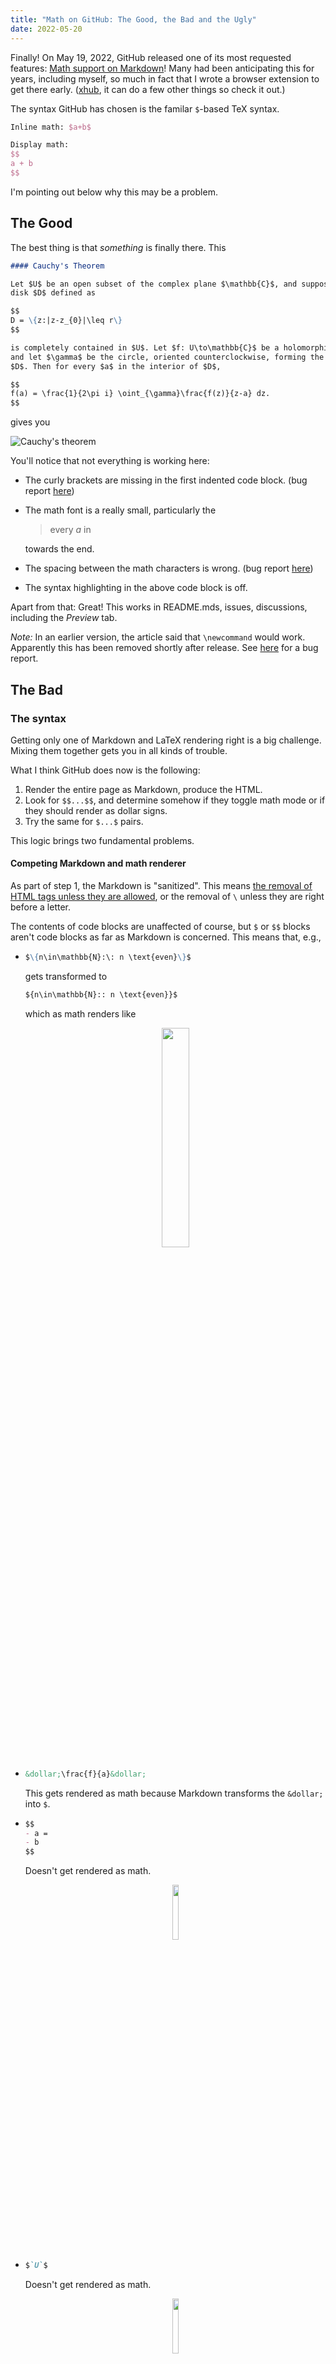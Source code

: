 ```yaml
---
title: "Math on GitHub: The Good, the Bad and the Ugly"
date: 2022-05-20
---
```


Finally! On May 19, 2022, GitHub released one of its most requested features:
[Math support on
Markdown](https://github.blog/2022-05-19-math-support-in-markdown/)! Many had
been anticipating this for years, including myself, so much in fact that I
wrote a browser extension to get there early.
([xhub](https://github.com/nschloe/xhub), it can do a few other things so check
it out.)

The syntax GitHub has chosen is the familar `$`-based TeX syntax.

```latex
Inline math: $a+b$

Display math:
$$
a + b
$$
```

I'm pointing out below why this may be a problem.

## The Good

The best thing is that _something_ is finally there. This

```markdown
#### Cauchy's Theorem

Let $U$ be an open subset of the complex plane $\mathbb{C}$, and suppose the closed
disk $D$ defined as

$$
D = \{z:|z-z_{0}|\leq r\}
$$

is completely contained in $U$. Let $f: U\to\mathbb{C}$ be a holomorphic function,
and let $\gamma$ be the circle, oriented counterclockwise, forming the boundary of
$D$. Then for every $a$ in the interior of $D$,

$$
f(a) = \frac{1}{2\pi i} \oint_{\gamma}\frac{f(z)}{z-a} dz.
$$
```

gives you

![Cauchy's theorem](/images/math-cauchy.png)

You'll notice that not everything is working here:

- The curly brackets are missing in the first indented code block. (bug
  report [here](https://github.com/github/feedback/discussions/16993))
- The math font is a really small, particularly the

  > every _a_ in

  towards the end.

- The spacing between the math characters is wrong. (bug report
  [here](https://github.com/github/feedback/discussions/16997))

- The syntax highlighting in the above code block is off.

Apart from that: Great! This works in README.mds, issues, discussions,
including the _Preview_ tab.

_Note:_ In an earlier version, the article said that `\newcommand` would work.
Apparently this has been removed shortly after release. See
[here](https://github.com/github/feedback/discussions/17167) for a bug report.

## The Bad

### The syntax

Getting only one of Markdown and LaTeX rendering right is a big challenge.
Mixing them together gets you in all kinds of trouble.

What I think GitHub does now is the following:

1. Render the entire page as Markdown, produce the HTML.
2. Look for `$$...$$`, and determine somehow if they toggle math mode or if
   they should render as dollar signs.
3. Try the same for `$...$` pairs.

This logic brings two fundamental problems.

#### Competing Markdown and math renderer

As part of step 1, the Markdown is "sanitized". This means [the removal of HTML
tags unless they are
allowed](https://github.github.com/gfm/#disallowed-raw-html-extension-), or the
removal of `\` unless they are right before a letter.

The contents of code blocks are unaffected of course, but `$` or `$$` blocks
aren't code blocks as far as Markdown is concerned. This means that, e.g.,

- ```markdown
  $\{n\in\mathbb{N}:\: n \text{even}\}$
  ```

  gets transformed to

  ```markdown
  ${n\in\mathbb{N}:: n \text{even}}$
  ```

  which as math renders like
  <p align="center">
    <img src="/images/math-n-even.png" width="30%">
  </p>

- ```markdown
  &dollar;\frac{f}{a}&dollar;
  ```
  This gets rendered as math because Markdown transforms the `&dollar;` into
  `$`.

- ```markdown
  $$
  - a =
  - b
  $$
  ```
  Doesn't get rendered as math.
  <p align="center">
    <img src="/images/math-github-md-list.png" width="15%">
  </p>

- ```markdown
  $`U`$
  ```
  Doesn't get rendered as math.
  <p align="center">
    <img src="/images/math-github-backticks.png" width="15%">
  </p>

#### What is math?

The second step has to apply _some_ heuristic to get right which `$` signs
toggle a math group, and which are just dollar signs. Many mistakes happen
there. This get really tricky if the math block seemingly contains HTML code,
e.g.,

- ```markdown
  $$
  a+b
  <ul><li>c</li></ul>
  $$
  ```
  No math:
  <p align="center">
    <img src="/images/math-github-list.png" width="15%">
  </p>

- ```markdown
  $$
  a + b
  <img/>
  $$
  ```

  This doesn't render at all.

- ```markdown
  $$
  a < b > c
  $$
  ```
  This gets rendered as math (with bad kerning, see below)
  <p align="center">
    <img src="/images/math-github-abc1.png" width="15%">
  </p>

  This though
  ```markdown
  $$
  a <b > c
  $$
  ```
  takes `<b >` as an [HTML bold
  tag](https://www.w3schools.com/tags/tag_b.asp), so no math here:
  <p align="center">
    <img src="/images/math-github-abc2.png" width="15%">
  </p>

- ```markdown
  $[(a+b)!](c+d)$
  ```
  This gets rendered as a link surrounded by $:
  <p align="center">
    <img src="/images/math-github-link.png" width="15%">
  </p>

- ```markdown
  $x = \$$
  ```
  Doesn't get rendered as math.
  <p align="center">
    <img src="/images/math-github-dollar.png" width="15%">
  </p>

- ```markdown
  $x = \text{my $y$}$
  ```
  Gets rendered as
  <p align="center">
    <img src="/images/math-github-text-dollar.png" width="15%">
  </p>
  

#### Solutions

So, how could this be avoided? We need to make sure that the Markdown parser
does not mess with the math. One way of doing this is to drill open the
Markdown parser and and tell it that `$` and `$$` have a special meaning. This
means maintaining your own parser, and still won't work in last two examples
above (e.g., `$x = \$$`). For this to work you'd have to interleave a Markdown
and a (proper) LaTeX parser which is territory nobody wants to enter.

Another way of avoiding such problems altogether is to use _code_ blocks for
math -- their contents are left untouched by Markdown anyway. In fact, this is
how GitLab handle their [math
support](https://docs.gitlab.com/ee/user/markdown.html#math):

````markdown
Display math:

```math
E = mc^2
```

Inline math: $`a^2 + b^2 = c^2`$.
````

With this syntax, rendering becomes easy:

1. Render the page as Markdown produce the HTML.
2. Check for all `<code syntax="math">` blocks, and render their contents as
   display math.
3. Check for all inline code blocks which are surrounded by `$...$` and render
   their their contents as inline math.

No ambiguity, no stress. Whole classes of bugs simply doesn't exist.

### It doesn't work everywhere

Not everything works. Most notably, there is _no math support_ in

- lists,
- tables,
- headers,

yet.

```markdown
- $E = mc^2$
- $a^2 + b^2 = c^2$
```

![math in lists](/images/math-in-lists.png)

(See [here](https://github.com/github/feedback/discussions/16992) for a
bug report.)

Getting math in lists etc. right is hard because of the syntax GitHub chose.
With GitLab's syntax, math works wherever Markdown code blocks work.

### MathJax vs KaTeX

Then there is their choice of rendering engine,
[MathJax](https://github.com/mathjax/MathJax/). Historically, it's the first
engine that could seriously render math in web pages, and is used in many
places, e.g., [math.stackexchange](https://math.stackexchange.com/). If you
look just a little closer, though, you'll find there's at least one serious
competitor: [KaTeX](https://github.com/KaTeX/KaTeX). In terms of GitHub stars,
it has become way more popular than MathJax:

![mathjax stars](/images/mathjax-stars.png)

Why is that? Having worked with both MathJax and KaTeX in
[xhub](https://github.com/nschloe/xhub), I think the reasons for the popularity
include

- its great community support
- It's [faster](https://www.intmath.com/cg5/katex-mathjax-comparison.php).
- It's smaller/more modular (page load times!)
- You can copy-and-paste math
- Better font support

For one, with KaTeX I've never had problems as described in the _Ugly_ section
below.

_Note:_ In a former version on this article, it was claimed that MathJax is
barely maintained. This is not true.

## The Ugly

### Font sizes

MathJax's default font MJXTEX-I and GitHub's default text Helvetica have a
different x-height/cap-height ratio. This means that, if you match the capitals
in height, the small letters won't match. This is what it looks like:

<p align="center">
  <img src="/images/math-font-size.png" width="30%">
</p>

Font enthusiasts will also notice that the text font is sans-serif while the
math font has serifs -- a no-go in serious typesetting, but forgivable on the web.

There's probably not too much you can do here. Matching text and math fonts is
a whole branch of science, see, e.g.,
[here](https://tug.org/pracjourn/2006-1/hartke/hartke.pdf).

See the bug report
[here](https://github.com/github/feedback/discussions/16999).

### Kerning

[_Kerning_](https://en.wikipedia.org/wiki/Kerning) is a typographist's way of
saying _distance between letters_. Compare the kerning in `a = b` between
GitHub

<p align="center">
  <img src="/images/kerning-github.png" width="20%">
</p>

and LaTeX:

<p align="center">
  <img src="/images/kerning-latex.png" width="20%">
</p>

Clearly, the GitHub kerning is off. This could perhaps be a font issue, or an
issue related to MathJax. (See the bug report
[here](https://github.com/github/feedback/discussions/16997).)

## Concluding thoughts

The reason why I'm so excited about this feature is that, in combination with
version control and the issues/discussions capabilities in GitHub, I can see
tectonic changes in how we're publishing science. At last, science can really
reap the benefits of a connected internet by moving away from static PDFs to
living, breathing repositories which _render_ like PDFs and provide a central
place where one can actually talk about the article. -- And fix bugs!

I'm less enthusiastic about some of the engineering decisions in developing
this product though. The choice of MathJax over KaTeX confuses me.
Since that is more or less a drop-in replacement, perhaps that's a change
that can be made at some point.

A more serious issue is GitHub's approach of (not) trying to consolidate math
and Markdown syntax. _Something_ is working now, but knowing how hard it is to
write a parser I'm pessimistic about how quickly bugs can be fixed and features
added. The fact that math support is only on the top level of the document
speaks for itself.

For these reasons, I would still recommend
[xhub](https://github.com/nschloe/xhub) for math on GitHub. Because of its
choice of syntax, it doesn't have any of GitHub-math's problems. _Cauchy's
theorem_ is rendered like

![Cauchy's theorem](/images/xhub-cauchy.png)
